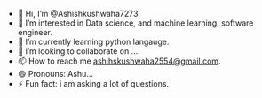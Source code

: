 - 👋 Hi, I’m @Ashishkushwaha7273
- 👀 I’m interested in Data science, and machine learning, software engineer.
- 🌱 I’m currently learning python langauge.
- 💞️ I’m looking to collaborate on ...
- 📫 How to reach me ashihskushwaha2554@gmail.com.
- 😄 Pronouns: Ashu...
- ⚡ Fun fact: i am asking a lot of questions.

<!---
Ashishkushwaha7273/Ashishkushwaha7273 is a ✨ special ✨ repository because its `README.md` (this file) appears on your GitHub profile.
You can click the Preview link to take a look at your changes.
--->
